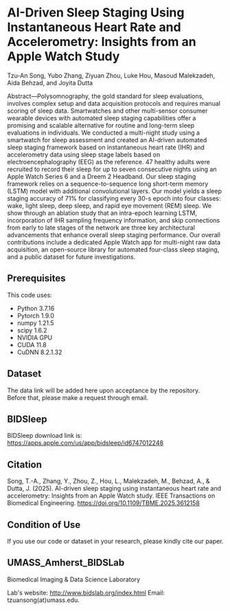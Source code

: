 # AI-Driven Sleep Staging Using Instantaneous Heart Rate and Accelerometry: Insights from an Apple Watch Study
Tzu-An Song, Yubo Zhang, Ziyuan Zhou, Luke Hou, Masoud Malekzadeh, Aida Behzad, and Joyita Dutta

Abstract—Polysomnography, the gold standard for sleep evaluations,
involves complex setup and data acquisition protocols and
requires manual scoring of sleep data. Smartwatches and other
multi-sensor consumer wearable devices with automated sleep
staging capabilities offer a promising and scalable alternative for
routine and long-term sleep evaluations in individuals. We conducted
a multi-night study using a smartwatch for sleep assessment
and created an AI-driven automated sleep staging framework
based on instantaneous heart rate (IHR) and accelerometry data
using sleep stage labels based on electroencephalography (EEG)
as the reference. 47 healthy adults were recruited to record their
sleep for up to seven consecutive nights using an Apple Watch
Series 6 and a Dreem 2 Headband. Our sleep staging framework
relies on a sequence-to-sequence long short-term memory (LSTM)
model with additional convolutional layers. Our model yields a
sleep staging accuracy of 71% for classifying every 30-s epoch
into four classes: wake, light sleep, deep sleep, and rapid eye
movement (REM) sleep. We show through an ablation study that
an intra-epoch learning LSTM, incorporation of IHR sampling frequency
information, and skip connections from early to late stages
of the network are three key architectural advancements that enhance
overall sleep staging performance. Our overall contributions
include a dedicated Apple Watch app for multi-night raw data
acquisition, an open-source library for automated four-class sleep
staging, and a public dataset for future investigations.
## Prerequisites

This code uses:

- Python 3.7.16
- Pytorch 1.9.0
- numpy 1.21.5
- scipy 1.6.2
- NVIDIA GPU
- CUDA 11.8
- CuDNN 8.2.1.32
## Dataset
The data link will be added here upon acceptance by the repository.  
Before that, please make a request through email.
## BIDSleep
BIDSleep download link is: https://apps.apple.com/us/app/bidsleep/id6747012248
## Citation
Song, T.-A., Zhang, Y., Zhou, Z., Hou, L., Malekzadeh, M., Behzad, A., & Dutta, J. (2025). AI-driven sleep staging using instantaneous heart rate and accelerometry: Insights from an Apple Watch study. IEEE Transactions on Biomedical Engineering. https://doi.org/10.1109/TBME.2025.3612158
## Condition of Use
If you use our code or dataset in your research, please kindly cite our paper.
## UMASS_Amherst_BIDSLab
Biomedical Imaging & Data Science Laboratory

Lab's website:
http://www.bidslab.org/index.html
Email: tzuansong(at)umass.edu.

